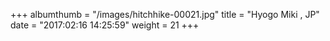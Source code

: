 +++
albumthumb = "/images/hitchhike-00021.jpg"
title = "Hyogo Miki , JP"
date = "2017:02:16 14:25:59"
weight = 21
+++
